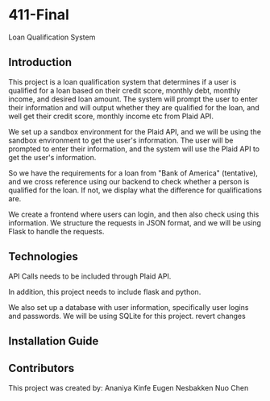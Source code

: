 # 411-Final

Loan Qualification System

## Introduction

This project is a loan qualification system that determines if a user is qualified for a loan based on their credit score, monthly debt, monthly income, and desired loan amount. The system will prompt the user to enter their information and will output whether they are qualified for the loan, and well get their credit score, monthly income etc from Plaid API.

We set up a sandbox environment for the Plaid API, and we will be using the sandbox environment to get the user's information. The user will be prompted to enter their information, and the system will use the Plaid API to get the user's information.

So we have the requirements for a loan from "Bank of America" (tentative), and we cross reference using our backend to check whether a person is qualified for the loan. If not, we display what the difference for qualifications are.

We create a frontend where users can login, and then also check using this information. We structure the requests in JSON format, and we will be using Flask to handle the requests.

## Technologies

API Calls needs to be included through Plaid API.

In addition, this project needs to include flask and python.

We also set up a database with user information, specifically user logins and passwords. We will be using SQLite for this project.
revert changes
## Installation Guide

## Contributors

This project was created by:
Ananiya Kinfe
Eugen Nesbakken
Nuo Chen
